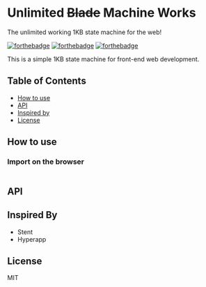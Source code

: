 # Unlimited ~~Blade~~ Machine Works
The unlimited working 1KB state machine for the web!

[![forthebadge](http://forthebadge.com/images/badges/fuck-it-ship-it.svg)](http://forthebadge.com)
[![forthebadge](http://forthebadge.com/images/badges/built-with-love.svg)](http://forthebadge.com)
[![forthebadge](http://forthebadge.com/images/badges/uses-js.svg)](http://forthebadge.com)

This is a simple 1KB state machine for front-end web development. 

## Table of Contents
- [How to use](#how-to-use)
- [API](#api)
- [Inspired by](#inspired-by)
- [License](#license)

## How to use
### Import on the browser
```html

```

## API

## Inspired By
- Stent
- Hyperapp

## License
MIT